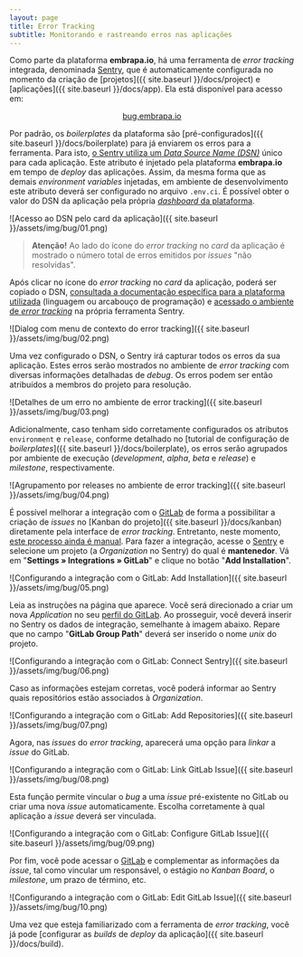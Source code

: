 ```yaml
---
layout: page
title: Error Tracking
subtitle: Monitorando e rastreando erros nas aplicações
---
```


Como parte da plataforma **embrapa.io**, há uma ferramenta de _error tracking_ integrada, denominada [Sentry](https://sentry.io), que é automaticamente configurada no momento da criação de [projetos]({{ site.baseurl }}/docs/project) e [aplicações]({{ site.baseurl }}/docs/app). Ela está disponível para acesso em:

<div style="margin: 0 auto; text-align: center;">
    <a class="btn btn-info btn-lg" href="https://bug.embrapa.io" target="_blank">bug.embrapa.io</a>
</div>

Por padrão, os _boilerplates_ da plataforma são [pré-configurados]({{ site.baseurl }}/docs/boilerplate) para já enviarem os erros para a ferramenta. Para isto, [o Sentry utiliza um _Data Source Name (DSN)_](https://docs.sentry.io/product/sentry-basics/dsn-explainer/) único para cada aplicação. Este atributo é injetado pela plataforma **embrapa.io** em tempo de _deploy_ das aplicações. Assim, da mesma forma que as demais _environment variables_ injetadas, em ambiente de desenvolvimento este atributo deverá ser configurado no arquivo ```.env.ci```. É possível obter o valor do DSN da aplicação pela própria [_dashboard_ da plataforma](https://dashboard.embrapa.io).

![Acesso ao DSN pelo card da aplicação]({{ site.baseurl }}/assets/img/bug/01.png)

> **Atenção!** Ao lado do ícone do _error tracking_ no _card_ da aplicação é mostrado o número total de erros emitidos por _issues_ "não resolvidas".

Após clicar no ícone do _error tracking_ no _card_ da aplicação, poderá ser copiado o DSN, [consultada a documentação específica para a plataforma utilizada](https://docs.sentry.io/platforms/) (linguagem ou arcabouço de programação) e [acessado o ambiente de _error tracking_](https://bug.embrapa.io) na própria ferramenta Sentry.

![Dialog com menu de contexto do error tracking]({{ site.baseurl }}/assets/img/bug/02.png)

Uma vez configurado o DSN, o Sentry irá capturar todos os erros da sua aplicação. Estes erros serão mostrados no ambiente de _error tracking_ com diversas informações detalhadas de _debug_. Os erros podem ser então atribuídos a membros do projeto para resolução.

![Detalhes de um erro no ambiente de error tracking]({{ site.baseurl }}/assets/img/bug/03.png)

Adicionalmente, caso tenham sido corretamente configurados os atributos ```environment``` e ```release```, conforme detalhado no [tutorial de configuração de _boilerplates_]({{ site.baseurl }}/docs/boilerplate), os erros serão agrupados por ambiente de execução (_development_, _alpha_, _beta_ e _release_) e _milestone_, respectivamente.

![Agrupamento por releases no ambiente de error tracking]({{ site.baseurl }}/assets/img/bug/04.png)

É possível melhorar a integração com o [GitLab](https://git.embrapa.io) de forma a possibilitar a criação de _issues_ no [Kanban do projeto]({{ site.baseurl }}/docs/kanban) diretamente pela interface de _error tracking_. Entretanto, neste momento, <u>este processo ainda é manual</u>. Para fazer a integração, acesse o [Sentry](https://bug.embrapa.io) e selecione um projeto (a _Organization_ no Sentry) do qual é **mantenedor**. Vá em "**Settings » Integrations » GitLab**" e clique no botão "**Add Installation**".

![Configurando a integração com o GitLab: Add Installation]({{ site.baseurl }}/assets/img/bug/05.png)

Leia as instruções na página que aparece. Você será direcionado a criar um nova _Application_ no seu [perfil do GitLab](https://git.embrapa.io/-/profile/applications). Ao prosseguir, você deverá inserir no Sentry os dados de integração, semelhante à imagem abaixo. Repare que no campo "**GitLab Group Path**" deverá ser inserido o nome _unix_ do projeto.

![Configurando a integração com o GitLab: Connect Sentry]({{ site.baseurl }}/assets/img/bug/06.png)

Caso as informações estejam corretas, você poderá informar ao Sentry quais repositórios estão associados à _Organization_.

![Configurando a integração com o GitLab: Add Repositories]({{ site.baseurl }}/assets/img/bug/07.png)

Agora, nas _issues_ do _error tracking_, aparecerá uma opção para _linkar_ a _issue_ do GitLab.

![Configurando a integração com o GitLab: Link GitLab Issue]({{ site.baseurl }}/assets/img/bug/08.png)

Esta função permite vincular o _bug_ a uma _issue_ pré-existente no GitLab ou criar uma nova _issue_ automaticamente. Escolha corretamente à qual aplicação a _issue_ deverá ser vinculada.

![Configurando a integração com o GitLab: Configure GitLab Issue]({{ site.baseurl }}/assets/img/bug/09.png)

Por fim, você pode acessar o [GitLab](https://git.embrapa.io) e complementar as informações da _issue_, tal como vincular um responsável, o estágio no _Kanban Board_, o _milestone_, um prazo de término, etc.

![Configurando a integração com o GitLab: Edit GitLab Issue]({{ site.baseurl }}/assets/img/bug/10.png)

Uma vez que esteja familiarizado com a ferramenta de _error tracking_, você já pode [configurar as _builds_ de _deploy_ da aplicação]({{ site.baseurl }}/docs/build).
